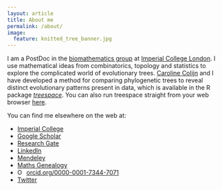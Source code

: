 ```yaml
---
layout: article
title: About me
permalink: /about/
image:
  feature: knitted_tree_banner.jpg
---
```


I am a PostDoc in the <a href="http://www.imperial.ac.uk/biomathematics-group" target="_blank">biomathematics group</a> at <a href="https://www.imperial.ac.uk/" target="_blank">Imperial College London</a>. 
I use mathematical ideas from combinatorics, topology and statistics to explore the complicated world of evolutionary trees. 
<a href="http://www.imperial.ac.uk/people/c.colijn" target="_blank">Caroline Colijn</a> and I have developed a method for comparing phylogenetic trees to reveal distinct evolutionary patterns present in data, which is available in the R package <a href="https://cran.rstudio.com/web/packages/treespace/index.html" target="_blank">*treespace*</a>. 
You can also run treespace straight from your web browser <a href="http://shiny.imperial-stats-experimental.co.uk/users/mlkendal/treespace/" target="_blank">here</a>.

You can find me elsewhere on the web at:
* <a href="http://www.imperial.ac.uk/people/m.kendall" target="_blank">Imperial College</a>
* <a href="https://scholar.google.co.uk/citations?user=CAzbfakAAAAJ&hl=en" target="_blank">Google Scholar</a>
* <a href="https://www.researchgate.net/profile/Michelle_Kendall" target="_blank">Research Gate</a>
* <a href="https://www.linkedin.com/in/michelle-kendall-55819194" target="_blank">LinkedIn</a>
* <a href="https://www.mendeley.com/profiles/michelle-kendall1/" target="_blank">Mendeley</a>
* <a href="http://genealogy.math.ndsu.nodak.edu/id.php?id=181879" target="_blank">Maths Genealogy</a>
* <a href="https://orcid.org/0000-0001-7344-7071" target="orcid.widget" rel="noopener noreferrer" style="vertical-align:top;"><img src="https://orcid.org/sites/default/files/images/orcid_16x16.png" style="width:1em;margin-right:.5em;" alt="ORCID iD icon">orcid.org/0000-0001-7344-7071</a>
* <a href="https://twitter.com/Miche11eKenda11" target="_blank">Twitter</a>